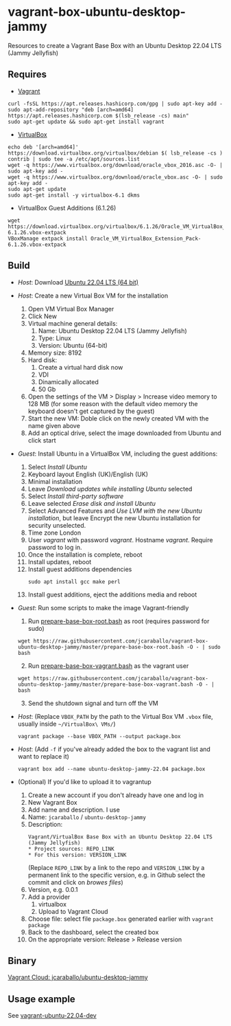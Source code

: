 # vagrant-box-ubuntu-desktop-jammy
Resources to create a Vagrant Base Box with an Ubuntu Desktop 22.04 LTS (Jammy Jellyfish)

## Requires

* [Vagrant](https://www.vagrantup.com/downloads.html)
```
curl -fsSL https://apt.releases.hashicorp.com/gpg | sudo apt-key add -
sudo apt-add-repository "deb [arch=amd64] https://apt.releases.hashicorp.com $(lsb_release -cs) main"
sudo apt-get update && sudo apt-get install vagrant
```

* [VirtualBox](https://www.virtualbox.org/wiki/Linux_Downloads)
```
echo deb '[arch=amd64]' https://download.virtualbox.org/virtualbox/debian $( lsb_release -cs ) contrib | sudo tee -a /etc/apt/sources.list
wget -q https://www.virtualbox.org/download/oracle_vbox_2016.asc -O- | sudo apt-key add -
wget -q https://www.virtualbox.org/download/oracle_vbox.asc -O- | sudo apt-key add -
sudo apt-get update
sudo apt-get install -y virtualbox-6.1 dkms
```

* VirtualBox Guest Additions (6.1.26)
```
wget https://download.virtualbox.org/virtualbox/6.1.26/Oracle_VM_VirtualBox_Extension_Pack-6.1.26.vbox-extpack
VBoxManage extpack install Oracle_VM_VirtualBox_Extension_Pack-6.1.26.vbox-extpack
```

## Build
* _Host_: Download [Ubuntu 22.04 LTS (64 bit)](https://www.ubuntu.com/download/desktop)
* _Host_: Create a new Virtual Box VM for the installation
  1. Open VM Virtual Box Manager
  2. Click New
  3. Virtual machine general details:
     1. Name: Ubuntu Desktop 22.04 LTS (Jammy Jellyfish)
     2. Type: Linux
     3. Version: Ubuntu (64-bit)
  4. Memory size: 8192
  5. Hard disk:
     1. Create a virtual hard disk now
     2. VDI
     3. Dinamically allocated
     4. 50 Gb
  6. Open the settings of the VM > Display > Increase video memory to 128 MB
     (for some reason with the default video memory the keyboard doesn't get captured
     by the guest)
  7. Start the new VM: Doble click on the newly created VM with the name given above
  8. Add an optical drive, select the image downloaded from Ubuntu and click start
* _Guest_: Install Ubuntu in a VirtualBox VM, including the guest additions:
  1. Select _Install Ubuntu_
  2. Keyboard layout English (UK)/English (UK)  
  3. Minimal installation
  4. Leave _Download updates while installing Ubuntu_ selected
  5. Select _Install third-party software_
  6. Leave selected _Erase disk and install Ubuntu_
  7. Select Advanced Features and _Use LVM with the new Ubuntu installation_, but leave Encrypt the new Ubuntu installation for security unselected.
  8. Time zone London
  9. User _vagrant_ with password _vagrant_. Hostname _vagrant_. Require password to log in.
  10. Once the installation is complete, reboot
  11. Install updates, reboot
  12. Install guest additions dependencies
      ```
      sudo apt install gcc make perl
      ```
  13. Install guest additions, eject the additions media and reboot

* _Guest_: Run some scripts to make the image Vagrant-friendly
  1. Run [prepare-base-box-root.bash](prepare-base-box-root.bash) as root (requires password for sudo)
  ```
  wget https://raw.githubusercontent.com/jcaraballo/vagrant-box-ubuntu-desktop-jammy/master/prepare-base-box-root.bash -O - | sudo bash
  ```
  2. Run [prepare-base-box-vagrant.bash](prepare-base-box-vagrant.bash) as the vagrant user
  ```
  wget https://raw.githubusercontent.com/jcaraballo/vagrant-box-ubuntu-desktop-jammy/master/prepare-base-box-vagrant.bash -O - | bash
  ```
  3. Send the shutdown signal and turn off the VM

* _Host_:
  (Replace `VBOX_PATH` by the path to the Virtual Box VM `.vbox` file, usually inside `~/VirtualBox\ VMs/`)
  ```
  vagrant package --base VBOX_PATH --output package.box
  ```

* _Host_:
  (Add `-f` if you've already added the box to the vagrant list and want to
  replace it)
  ```
  vagrant box add --name ubuntu-desktop-jammy-22.04 package.box
  ```

* (Optional) If you'd like to upload it to vagrantup
  1. Create a new account if you don't already have one and log in
  2. New Vagrant Box
  3. Add name and description. I use
    1. Name: `jcaraballo` / `ubuntu-desktop-jammy`
    2. Description:
       ```
       Vagrant/VirtualBox Base Box with an Ubuntu Desktop 22.04 LTS (Jammy Jellyfish)
       * Project sources: REPO_LINK
       * For this version: VERSION_LINK
       ```
       (Replace `REPO_LINK` by a link to the repo and `VERSION_LINK` by a permanent
       link to the specific version, e.g. in Github select the commit and click
       on _browes files_)
  4. Version, e.g. 0.0.1
  5. Add a provider
     1. virtualbox
     2. Upload to Vagrant Cloud
  6. Choose file: select file `package.box` generated earlier with `vagrant package`
  7. Back to the dashboard, select the created box
  8. On the appropriate version: Release > Release version


## Binary
[Vagrant Cloud: jcaraballo/ubuntu-desktop-jammy](https://app.vagrantup.com/jcaraballo/boxes/ubuntu-desktop-jammy)

## Usage example
See [vagrant-ubuntu-22.04-dev](https://github.com/jcaraballo/vagrant-ubuntu-22.04-dev)
